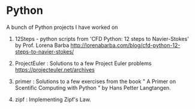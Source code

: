 # Python

A bunch of Python projects I have worked on 

1. 12Steps - python scripts from 'CFD Python: 12 steps to Navier-Stokes' by Prof. Lorena Barba 
    http://lorenabarba.com/blog/cfd-python-12-steps-to-navier-stokes/
    
2. ProjectEuler : Solutions to a few Project Euler problems 
    https://projecteuler.net/archives
   
3. primer : Solutions to a few exercises from the book " A Primer on Scentific Computing with Python " by Hans Petter Langtangen.

4. zipf : Implementing Zipf's Law.
